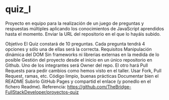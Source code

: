 # quiz_I
Proyecto en equipo para la realización de un juego de preguntas y respuestas múltiples aplicando los conocimientos de JavaScript aprendidos hasta el momento. Enviar la URL del repositorio en el que lo hayáis subido. 

Objetivo
El Quiz constará de 10 preguntas. Cada pregunta tendrá 4 opciones y sólo una de ellas será la correcta.
Requisitos
Manipulación dinámica del DOM
Sin frameworks ni librerias externas en la medida de lo posible
Gestión del proyecto desde el inicio en un único repositorio en Github. Uno de los integrantes será Owner del repo. El otro hará Pull Requests para pedir cambios como hemos visto en el taller. Usar Fork, Pull Request, ramas, etc. 
Código limpio, buenas prácticas
Documentar bien el README
Subirlo GitHub Pages y compartid el enlace (y ponedlo en el fichero Readme).
Referencia: https://github.com/TheBridge-FullStackDeveloper/proyectos-quiz